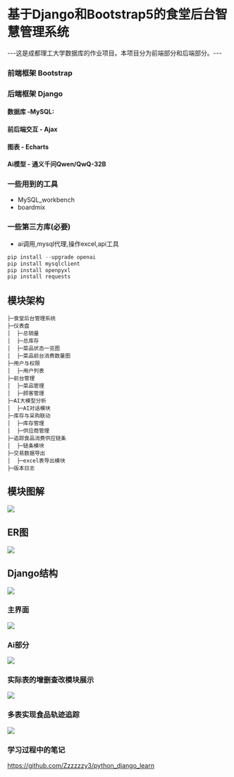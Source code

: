 # 基于Django和Bootstrap5的食堂后台智慧管理系统
---这是成都理工大学数据库的作业项目。本项目分为前端部分和后端部分。---
### 前端框架 Bootstrap
### 后端框架 Django

#### 数据库  -MySQL:
#### 前后端交互 - Ajax
#### 图表 - Echarts
#### Ai模型 - 通义千问Qwen/QwQ-32B

### 一些用到的工具
- MySQL_workbench
- boardmix
### 一些第三方库(必要)
- ai调用,mysql代理,操作excel,api工具
```python
pip install --upgrade openai
pip install mysqlclient
pip install openpyxl
pip install requests
```
## 模块架构
```
├─食堂后台管理系统
├─仪表盘
│  ├─总销量
│  ├─总库存
│  ├─菜品状态一览图
│  ├─菜品前台消费数量图
├─用户与权限
│  ├─用户列表        
├─前台管理
│  ├─菜品管理
│  ├─顾客管理
├─AI大模型分析
│  ├─AI对话模块
├─库存与采购联动
│  ├─库存管理
│  ├─供应商管理
├─追踪食品消费供应链条
│  ├─链条模块
├─交易数据导出
│  ├─excel表导出模块
├─版本日志

```
## 模块图解
![](https://github.com/Zzzzzzy3/PycharmProjects/blob/main/DjangoProject/app01/static/img/map.png)
## ER图
![](https://github.com/Zzzzzzy3/PycharmProjects/blob/main/DjangoProject/app01/static/img/diagram_mysql.png)
## Django结构
![](https://github.com/Zzzzzzy3/PycharmProjects/blob/main/DjangoProject/app01/static/img/django_construction.png)
### 主界面
![](https://github.com/Zzzzzzy3/PycharmProjects/blob/main/DjangoProject/app01/static/img/show_main.png)
### Ai部分
![](https://github.com/Zzzzzzy3/PycharmProjects/blob/main/DjangoProject/app01/static/img/show_ai.png)
### 实际表的增删查改模块展示
![](https://github.com/Zzzzzzy3/PycharmProjects/blob/main/DjangoProject/app01/static/img/show_add.png)
### 多表实现食品轨迹追踪
![](https://github.com/Zzzzzzy3/PycharmProjects/blob/main/DjangoProject/app01/static/img/trace_show.png)
### 学习过程中的笔记
<https://github.com/Zzzzzzy3/python_django_learn>

